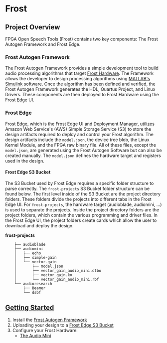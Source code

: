 # Frost

## Project Overview
FPGA Open Speech Tools (Frost) contains two key components: The Frost Autogen Framework and Frost Edge. 
### Frost Autogen Framework
The Frost Autogen Framework provides a simple development tool to build audio processing algorithms that target [Frost Hardware](https://fpga-open-speech-tools.github.io/hardware.html). The Framework allows the developer to design processing algorithms using [MATLAB's Simulink](https://www.mathworks.com/products/simulink.html) software. Once the algorithm has been defined and verified, the Frost Autogen Framework generates the HDL, Quartus Project, and Linux Drivers. These components are then deployed to Frost Hardware using the Frost Edge UI.

### Frost Edge
Frost Edge, which is the Frost Edge UI and Deployment Manager, utilizes Amazon Web Service's (AWS) Simple Storage Service (S3) to store the design artifacts required to deploy and control your Frost algorithm. The design artifacts include the `model.json`, the device tree blob, the Linux Kernel Module, and the FPGA raw binary file.  All of these files, except the `model.json`, are generated using the Frost Autogen Software but can also be created manually. The `model.json` defines the hardware target and registers used in the design.

#### Frost Edge S3 Bucket  
The S3 Bucket used by Frost Edge requires a specific folder structure to parse correctly. The `frost-projects` S3 Bucket folder structure can be found below. The first level inside of the S3 Bucket are the project directory folders. These folders divide the projects into different tabs in the Frost Edge UI. For `frost-projects`, the hardware target (audioblade, audiomini, ...) is used to separate the projects. Inside the project directory folders are the project folders, which contain the various programming and driver files. In the Frost Edge UI, the project folders create cards which allow the user to download and deploy the design.
  
**frost-projects**  
```
    ├── audioblade  
    ├── audiomini  
    │   ├── echo  
    │   ├── simple-gain  
    │   └── vector-gain  
    │       ├── model.json  
    │       ├── vector_gain_audio_mini.dtbo  
    │       ├── vector_gain.ko  
    │       └── vector_gain_audio_mini.rbf  
    └── audioresearch  
        ├── Beamer  
        └── dsbf  
```

## [Getting Started](getting_started)

1. Install the [Frost Autogen Framework](getting_started/getting_started_frost_autogen.md)
2. Uploading your design to a [Frost Edge S3 Bucket](getting_started/getting_started_frost_edge_s3.md)
3. Configure your Frost Hardware:
    - [The Audio Mini](getting_started/getting_started_audio_mini.md)
